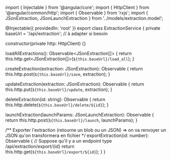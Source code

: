import { Injectable } from '@angular/core';
import { HttpClient } from '@angular/common/http';
import { Observable } from 'rxjs';
import {
  JSonExtraction,
  JSonLaunchExtraction
} from '../models/extraction.model';

@Injectable({ providedIn: 'root' })
export class ExtractionService {
  private baseUrl = '/api/extraction'; // à adapter si besoin

  constructor(private http: HttpClient) {}

  loadAllExtractions(): Observable<JSonExtraction[]> {
    return this.http.get<JSonExtraction[]>(`${this.baseUrl}/load_all`);
  }

  createExtraction(extraction: JSonExtraction): Observable<any> {
    return this.http.post<any>(`${this.baseUrl}/save`, extraction);
  }

  updateExtraction(extraction: JSonExtraction): Observable<any> {
    return this.http.put<any>(`${this.baseUrl}/update`, extraction);
  }

  deleteExtraction(id: string): Observable<any> {
    return this.http.delete<any>(`${this.baseUrl}/delete/${id}`);
  }

  launchExtraction(launchParams: JSonLaunchExtraction): Observable<any> {
    return this.http.post<any>(`${this.baseUrl}/launch`, launchParams);
  }

  /** Exporter l'extraction (retourne un blob ou un JSON) => on va renvoyer un JSON qu'on transformera en fichier */
  exportExtraction(id: number): Observable<JSonExtraction> {
    // Suppose qu'il y a un endpoint type /api/extraction/export/{id} 
    return this.http.get<JSonExtraction>(`${this.baseUrl}/export/${id}`);
  }
}
